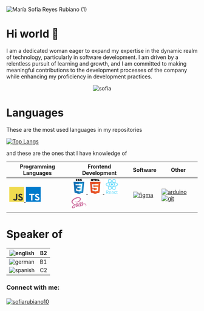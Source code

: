 
![María Sofía Reyes Rubiano (1)](https://github.com/SofiaRubiano10/SofiaRubiano10/assets/85637372/f85a67f4-6c85-495c-9a81-98c51c2a3ff5)


# Hi world 👋 
I am a dedicated woman eager to expand my expertise in the dynamic realm of technology, particularly in software development. I am driven by a relentless pursuit of learning and growth, and I am committed to making meaningful contributions to the development processes of the company while enhancing my proficiency in development practices.

<p align="center">
   <img src="https://github.com/SofiaRubiano10/SofiaRubiano10/assets/85637372/84e9ee68-9d12-4295-855b-bdd5fcf775cb" alt="sofia" width="200" height="200"/>
</p>



# Languages
These are the most used languages ​​in my repositories

[![Top Langs](https://github-readme-stats.vercel.app/api/top-langs/?username=SofiaRubiano10&layout=donut-vertical)](https://github.com/SofiaRubiano10/github-readme-stats)

and these are the ones that I have knowledge of

   |Programming Languages| Frontend Development | Software | Other |
   |---|---|---|---| 
   | </a> <a href="https://developer.mozilla.org/en-US/docs/Web/JavaScript" target="_blank" rel="noreferrer"> <img src="https://raw.githubusercontent.com/devicons/devicon/master/icons/javascript/javascript-original.svg" alt="javascript" width="40" height="40"/> </a> <a href="https://www.typescriptlang.org/" target="_blank" rel="noreferrer"> <img src="https://raw.githubusercontent.com/devicons/devicon/master/icons/typescript/typescript-original.svg" alt="typescript" width="40" height="40"/> </a> |  </a> <a href="https://www.w3schools.com/css/" target="_blank" rel="noreferrer"> <img src="https://raw.githubusercontent.com/devicons/devicon/master/icons/css3/css3-original-wordmark.svg" alt="css3" width="40" height="40"/> </a> <a href="https://www.w3.org/html/" target="_blank" rel="noreferrer"> <img src="https://raw.githubusercontent.com/devicons/devicon/master/icons/html5/html5-original-wordmark.svg" alt="html5" width="40" height="40"/> </a> <a href="https://reactjs.org/" target="_blank" rel="noreferrer"> <img src="https://raw.githubusercontent.com/devicons/devicon/master/icons/react/react-original-wordmark.svg" alt="react" width="40" height="40"/> </a> <a href="https://sass-lang.com" target="_blank" rel="noreferrer"> <img src="https://raw.githubusercontent.com/devicons/devicon/master/icons/sass/sass-original.svg" alt="sass" width="40" height="40"/>|  </a> <a href="https://www.figma.com/" target="_blank" rel="noreferrer"> <img src="https://www.vectorlogo.zone/logos/figma/figma-icon.svg" alt="figma" width="40" height="40"/>| <p align="left"> <a href="https://www.arduino.cc/" target="_blank" rel="noreferrer"> <img src="https://cdn.worldvectorlogo.com/logos/arduino-1.svg" alt="arduino" width="40" height="40"/> </a> <a href="https://git-scm.com/" target="_blank" rel="noreferrer"> <img src="https://www.vectorlogo.zone/logos/git-scm/git-scm-icon.svg" alt="git" width="40" height="40"/> |

# Speaker of 


   | <img src="https://github.com/SofiaRubiano10/SofiaRubiano10/assets/85637372/4a3f92fe-dc91-41f5-ac04-313579e14991" alt="english" width="40" height="40"/> | B2 |
   |---|---|
   | <img src="https://github.com/SofiaRubiano10/SofiaRubiano10/assets/85637372/3ae4d16c-1f0a-4c93-9f7d-cd7a769b2e53" alt="german" width="40" height="40"/>| B1 |
   | <img src="https://github.com/SofiaRubiano10/SofiaRubiano10/assets/85637372/0ed63cf8-4174-4e2f-a27d-73c42e0f42c2" alt="spanish" width="40" height="40"/>| C2|
   



<h3 align="left">Connect with me:</h3>
<p align="left">
<a href="https://linkedin.com/in/sofiarubiano10" target="blank"><img align="center" src="https://raw.githubusercontent.com/rahuldkjain/github-profile-readme-generator/master/src/images/icons/Social/linked-in-alt.svg" alt="sofiarubiano10" height="30" width="40" /></a>
</p>
